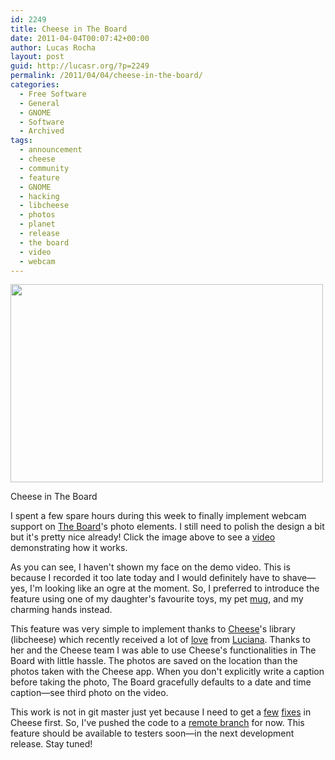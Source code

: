 ```yaml
---
id: 2249
title: Cheese in The Board
date: 2011-04-04T00:07:42+00:00
author: Lucas Rocha
layout: post
guid: http://lucasr.org/?p=2249
permalink: /2011/04/04/cheese-in-the-board/
categories:
  - Free Software
  - General
  - GNOME
  - Software
  - Archived
tags:
  - announcement
  - cheese
  - community
  - feature
  - GNOME
  - hacking
  - libcheese
  - photos
  - planet
  - release
  - the board
  - video
  - webcam
---
```

<div style="width: 510px" class="wp-caption aligncenter">
  <a href="http://vimeo.com/21895207"><img src="http://farm6.static.flickr.com/5176/5587113978_d75f1c9429.jpg" width="500" height="317" /></a>
  <p class="wp-caption-text">
    Cheese in The Board
  </p>
</div>

I spent a few spare hours during this week to finally implement webcam support
on [The Board](http://live.gnome.org/TheBoardProject)'s photo elements. I still
need to polish the design a bit but it's pretty nice already! Click the image
above to see a [video](http://vimeo.com/21895207) demonstrating how it works.

As you can see, I haven't shown my face on the demo video. This is because I
recorded it too late today and I would definitely have to shave—yes, I'm
looking like an ogre at the moment. So, I preferred to introduce the feature
using one of my daughter's favourite toys, my
pet [mug](http://lucasr.org/2010/05/17/mugs/), and my charming hands instead.

This feature was very simple to implement thanks to
[Cheese](http://projects.gnome.org/cheese/)'s library (libcheese) which
recently received a lot of [love](http://blog.fujii.eti.br/?p=70) from
[Luciana](http://blog.fujii.eti.br/). Thanks to her and the Cheese team I was
able to use Cheese's functionalities in The Board with little hassle. The
photos are saved on the location than the photos taken with the Cheese app.
When you don't explicitly write a caption before taking the photo, The Board
gracefully defaults to a date and time caption—see third photo on the video.

This work is not in git master just yet because I need to get
a [few](https://bugzilla.gnome.org/show_bug.cgi?id=646622)
[fixes](https://bugzilla.gnome.org/show_bug.cgi?id=646620) in Cheese first. So,
I've pushed the code to a [remote
branch](http://git.gnome.org/browse/the-board/log/?h=cheese) for now. This
feature should be available to testers soon—in the next development release.
Stay tuned!
